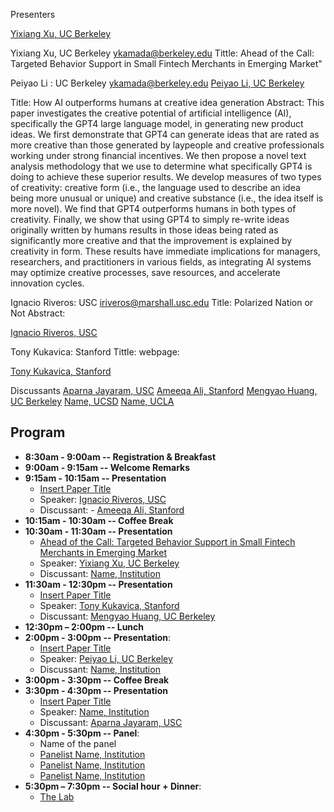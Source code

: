 

Presenters

<a href="https://www.linkedin.com/in/yixiangxu/">Yixiang Xu, UC Berkeley</a>


Yixiang Xu, UC Berkeley ykamada@berkeley.edu
Tittle: Ahead of the Call: Targeted Behavior Support in Small Fintech Merchants in Emerging Market"


Peiyao Li : UC Berkeley ykamada@berkeley.edu
<a href="https://www.linkedin.com/in/peiyao-li-a823a5213/">Peiyao Li, UC Berkeley</a>

Title: How AI outperforms humans at creative idea generation
Abstract:
This paper investigates the creative potential of artificial intelligence (AI), specifically the GPT4 large language model, in generating new product ideas. We first demonstrate that GPT4 can generate ideas that are rated as more creative than those generated by laypeople and creative professionals working under strong financial incentives. We then propose a novel text analysis methodology that we use to determine what specifically GPT4 is doing to achieve these superior results. We develop measures of two types of creativity: creative form (i.e., the language used to describe an idea being more unusual or unique) and creative substance (i.e., the idea itself is more novel). We find that GPT4 outperforms humans in both types of creativity. Finally, we show that using GPT4 to simply re-write ideas originally written by humans results in those ideas being rated as significantly more creative and that the improvement is explained by creativity in form. These results have immediate implications for managers, researchers, and practitioners in various fields, as integrating AI systems may optimize creative processes, save resources, and accelerate innovation cycles.

Ignacio Riveros: USC iriveros@marshall.usc.edu
Title: Polarized Nation or Not
Abstract: 

<a href="https://ignacioriveros1.github.io/">Ignacio Riveros, USC</a>

Tony Kukavica: Stanford
Tittle: 
webpage: 

<a href="">Tony Kukavica, Stanford</a>

Discussants
[Aparna Jayaram, USC](https://www.marshall.usc.edu/personnel/aparna-jayaram)
[Ameeqa Ali, Stanford](https://www.gsb.stanford.edu/programs/phd/academic-experience/students/ameeqa-ali)
[Mengyao Huang, UC Berkeley](https://www.linkedin.com/in/mengyao-huang-860ab1136/)
[Name, UCSD](https://www.example.com)
[Name, UCLA](https://www.example.com)


## Program
- **8:30am - 9:00am -- Registration & Breakfast** 
- **9:00am - 9:15am -- Welcome Remarks** 
- **9:15am - 10:15am -- Presentation** 
  - [Insert Paper Title](https://www.example.com)
  - Speaker: [Ignacio Riveros, USC](https://ignacioriveros1.github.io/) 
  - Discussant: - [Ameeqa Ali, Stanford](https://www.gsb.stanford.edu/programs/phd/academic-experience/students/ameeqa-ali)
- **10:15am - 10:30am -- Coffee Break** 
- **10:30am - 11:30am -- Presentation**
  - [Ahead of the Call: Targeted Behavior Support in Small Fintech Merchants in Emerging Market](https://www.example.com)
  - Speaker: [Yixiang Xu, UC Berkeley](https://www.linkedin.com/in/yixiangxu/)
  - Discussant: [Name, Institution](https://www.example.com)
- **11:30am - 12:30pm -- Presentation**
  - [Insert Paper Title](https://www.example.com)
  - Speaker: [Tony Kukavica, Stanford](https://www.gsb.stanford.edu/programs/phd/academic-experience/students/tony-kukavica)
  - Discussant: [Mengyao Huang, UC Berkeley](https://www.linkedin.com/in/mengyao-huang-860ab1136/)
- **12:30pm – 2:00pm  -- Lunch**
- **2:00pm - 3:00pm -- Presentation**:
  - [Insert Paper Title](https://www.example.com) 
  - Speaker: [Peiyao Li, UC Berkeley](https://www.linkedin.com/in/peiyao-li-a823a5213/)
  - Discussant: [Name, Institution](https://www.example.com)
- **3:00pm - 3:30pm -- Coffee Break**
- **3:30pm - 4:30pm -- Presentation** 
  - [Insert Paper Title](https://www.example.com)
  - Speaker: [Name, Institution](https://www.example.com)
  - Discussant: [Aparna Jayaram, USC](https://www.marshall.usc.edu/personnel/aparna-jayaram)
- **4:30pm - 5:30pm -- Panel**:
  - Name of the panel
  - [Panelist Name, Institution](https://www.example.com)
  - [Panelist Name, Institution](https://www.example.com)
  - [Panelist Name, Institution](https://www.example.com)
- **5:30pm – 7:30pm -- Social hour + Dinner**:
  - [The Lab](https://maps.app.goo.gl/KVzDAbFmSbCSTm2dA)